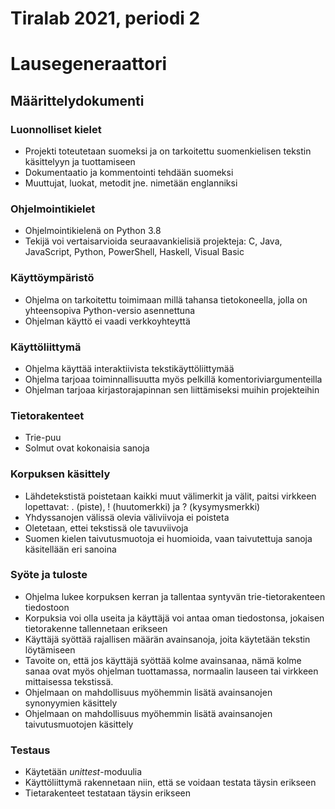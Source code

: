 # Tiralab 2021, periodi 2

# Lausegeneraattori
## Määrittelydokumenti

### Luonnolliset kielet
* Projekti toteutetaan suomeksi ja on tarkoitettu suomenkielisen tekstin käsittelyyn ja tuottamiseen
* Dokumentaatio ja kommentointi tehdään suomeksi
* Muuttujat, luokat, metodit jne. nimetään englanniksi

### Ohjelmointikielet
* Ohjelmointikielenä on Python 3.8
* Tekijä voi vertaisarvioida seuraavankielisiä projekteja: C, Java, JavaScript, Python, PowerShell, Haskell, Visual Basic

### Käyttöympäristö
* Ohjelma on tarkoitettu toimimaan millä tahansa tietokoneella, jolla on yhteensopiva Python-versio asennettuna
* Ohjelman käyttö ei vaadi verkkoyhteyttä

### Käyttöliittymä
* Ohjelma käyttää interaktiivista tekstikäyttöliittymää
* Ohjelma tarjoaa toiminnallisuutta myös pelkillä komentoriviargumenteilla
* Ohjelman tarjoaa kirjastorajapinnan sen liittämiseksi muihin projekteihin

### Tietorakenteet
* Trie-puu
* Solmut ovat kokonaisia sanoja

### Korpuksen käsittely
* Lähdetekstistä poistetaan kaikki muut välimerkit ja välit, paitsi virkkeen lopettavat: . (piste), ! (huutomerkki) ja ? (kysymysmerkki)
* Yhdyssanojen välissä olevia väliviivoja ei poisteta
* Oletetaan, ettei tekstissä ole tavuviivoja
* Suomen kielen taivutusmuotoja ei huomioida, vaan taivutettuja sanoja käsitellään eri sanoina

### Syöte ja tuloste
* Ohjelma lukee korpuksen kerran ja tallentaa syntyvän trie-tietorakenteen tiedostoon
* Korpuksia voi olla useita ja käyttäjä voi antaa oman tiedostonsa, jokaisen tietorakenne tallennetaan erikseen
* Käyttäjä syöttää rajallisen määrän avainsanoja, joita käytetään tekstin löytämiseen
* Tavoite on, että jos käyttäjä syöttää kolme avainsanaa, nämä kolme sanaa ovat myös ohjelman tuottamassa, normaalin lauseen tai virkkeen mittaisessa tekstissä.
* Ohjelmaan on mahdollisuus myöhemmin lisätä avainsanojen synonyymien käsittely
* Ohjelmaan on mahdollisuus myöhemmin lisätä avainsanojen taivutusmuotojen käsittely

### Testaus
* Käytetään *unittest*-moduulia
* Käyttöliittymä rakennetaan niin, että se voidaan testata täysin erikseen
* Tietarakenteet testataan täysin erikseen
